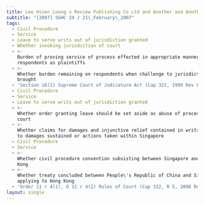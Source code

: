 ```yaml
---
title: Lee Hsien Loong v Review Publishing Co Ltd and Another and Another Suit
subtitle: "[2007] SGHC 24 / 21\_February\_2007"
tags:
  - Civil Procedure
  - Service
  - Leave to serve writs out of jurisdiction granted
  - Whether invoking jurisdiction of court
  - >-
    Burden of proving service of process effected in appropriate manner lying on
    respondents as plaintiffs
  - >-
    Whether burden remaining on respondents when challenge to jurisdiction
    brought
  - 'Section 16(1) Supreme Court of Judicature Act (Cap 322, 1999 Rev Ed)'
  - Civil Procedure
  - Service
  - Leave to serve writs out of jurisdiction granted
  - >-
    Whether order granting leave should be set aside as abuse of process of
    court
  - >-
    Whether claims for damages and injunctive relief contained in writs confined
    to damages sustained or actions taken within Singapore
  - Civil Procedure
  - Service
  - >-
    Whether civil procedure convention subsisting between Singapore and Hong
    Kong
  - >-
    Whether treaty concluded between People\'s Republic of China and Singapore
    applying to Hong Kong
  - 'Order 11 r 4(1), O 11 r 4(2) Rules of Court (Cap 322, R 5, 2006 Rev Ed)'
layout: single
---
```


